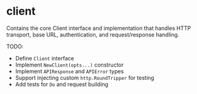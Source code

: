 # client

Contains the core Client interface and implementation that handles HTTP transport, base URL, authentication, and request/response handling.

TODO:

- Define `Client` interface
- Implement `NewClient(opts...)` constructor
- Implement `APIResponse` and `APIError` types
- Support injecting custom `http.RoundTripper` for testing
- Add tests for `Do` and request building
